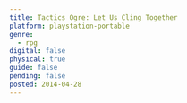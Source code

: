 ```yaml
---
title: Tactics Ogre: Let Us Cling Together
platform: playstation-portable
genre:
  - rpg
digital: false
physical: true
guide: false
pending: false
posted: 2014-04-28
---
```

